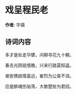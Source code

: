 # 戏呈程民老

**作者**: 华镇

## 诗词内容

多才是处走华镳，问柳寻花九十朝。

春去光阴祇恨晚，兴来行路莫知遥。

谢安携妓情虽远，崔烈为公臭不消。

应是醉魂伤骀荡，大歌楚些为君招。


